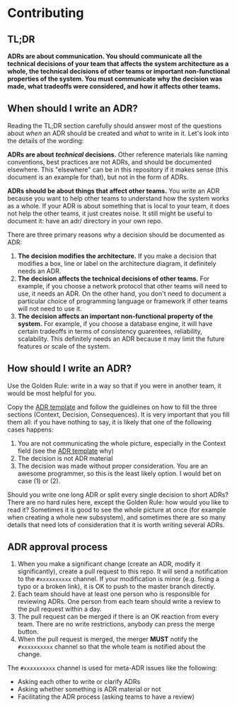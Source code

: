# Contributing

## TL;DR

**ADRs are about communication. You should communicate all the technical
decisions of your team that affects the system architecture as a whole, the
technical decisions of other teams or important non-functional properties
of the system. You must communicate why the decision was made, what tradeoffs
were considered, and how it affects other teams.**

## When should I write an ADR?

Reading the TL;DR section carefully should answer most of the questions
about *when* an ADR should be created and *what* to write in it. Let's look
into the details of the wording:

**ADRs are about *technical* decisions.** Other reference materials like naming
conventions, best practices are not ADRs, and should be documented elsewhere.
This "elsewhere" can be in this repository if it makes sense (this document
is an example for that), but not in the form of ADRs.

**ADRs should be about things that affect other teams.** You write an ADR
because you want to help other teams to understand how the system works as a
whole. If your ADR is about something that is local to your team, it does not
help the other teams, it just creates noise. It still might be useful to
document it: have an adr/ directory in your own repo.

There are three primary reasons why a decision should be documented as ADR:

1. **The decision modifies the architecture.** If you make a decision that
   modifies a box, line or label on the architecture diagram, it definitely
   needs an ADR.
2. **The decision affects the technical decisions of other teams.** For
   example, if you choose a network protocol that other teams will need to use,
   it needs an ADR. On the other hand, you don't need to document a particular
   choice of programming language or framework if other teams will not need
   to use it.
3. **The decision affects an important non-functional property of the system.**
   For example, if you choose a database engine, it will have certain tradeoffs
   in terms of consistency guarentees, reliability, scalability. This definitely
   needs an ADR because it may limit the future features or scale of the system.

## How should I write an ADR?

Use the Golden Rule: write in a way so that if you were in another team, it
would be most helpful for you.

Copy the [ADR template](adr/_template.md) and follow the guidleines
on how to fill the three sections (Context, Decision, Consequences). It
is very important that you fill them all: if you have nothing to say, it is
likely that one of the following cases happens:

1. You are not communicating the whole picture, especially in
   the Context field (see the [ADR template](adr/_template.md) why)
2. The decision is not ADR material
3. The decision was made without proper consideration. You are an awesome
   programmer, so this is the least likely option. I would bet on case (1) or (2).

Should you write one long ADR or split every single decision to short ADRs?
There are no hard rules here, except the Golden Rule: how would you like
to read it? Sometimes it is good to see the whole picture at once
(for example when creating a whole new subsystem), and sometimes there are
so many details that need lots of consideration that it is worth writing
several ADRs.

## ADR approval process

1. When you make a significant change (create an ADR, modify it significantly),
   create a pull request to this repo. It will send a notification to the
   `#xxxxxxxxxx` channel. If your modification is minor (e.g. fixing a typo or
   a broken link), it is OK to push to the master branch directly.
2. Each team should have at least one person who is responsible for reviewing
   ADRs. One person from each team should write a review to the pull request
   within a day.
3. The pull request can be merged if there is an OK reaction from every team.
   There are no write restrictions, anybody can press the merge button.
4. When the pull request is merged, the merger **MUST** notify the `#xxxxxxxxxx`
   channel so that the whole team is notified about the change.

The `#xxxxxxxxxx` channel is used for meta-ADR issues like the following:

- Asking each other to write or clarify ADRs
- Asking whether something is ADR material or not
- Facilitating the ADR process (asking teams to have a review)

